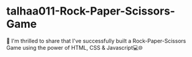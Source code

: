 # talhaa011-Rock-Paper-Scissors-Game
👋 I'm thrilled to share that I've successfully built a Rock-Paper-Scissors Game using the power of HTML, CSS &amp; Javascript💻🌐
